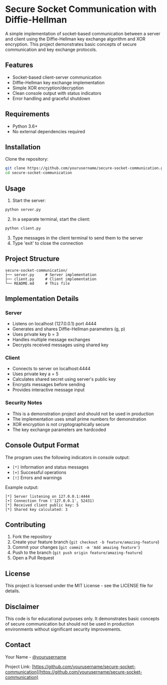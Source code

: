 # Secure Socket Communication with Diffie-Hellman

A simple implementation of socket-based communication between a server and client using the Diffie-Hellman key exchange algorithm and XOR encryption. This project demonstrates basic concepts of secure communication and key exchange protocols.

## Features

- Socket-based client-server communication
- Diffie-Hellman key exchange implementation
- Simple XOR encryption/decryption
- Clean console output with status indicators
- Error handling and graceful shutdown

## Requirements

- Python 3.6+
- No external dependencies required

## Installation

Clone the repository:
```bash
git clone https://github.com/yourusername/secure-socket-communication.git
cd secure-socket-communication
```

## Usage

1. Start the server:
```bash
python server.py
```

2. In a separate terminal, start the client:
```bash
python client.py
```

3. Type messages in the client terminal to send them to the server
4. Type 'exit' to close the connection

## Project Structure

```
secure-socket-communication/
├── server.py     # Server implementation
├── client.py     # Client implementation
└── README.md     # This file
```

## Implementation Details

### Server
- Listens on localhost (127.0.0.1) port 4444
- Generates and shares Diffie-Hellman parameters (g, p)
- Uses private key b = 3
- Handles multiple message exchanges
- Decrypts received messages using shared key

### Client
- Connects to server on localhost:4444
- Uses private key a = 5
- Calculates shared secret using server's public key
- Encrypts messages before sending
- Provides interactive message input

### Security Notes
- This is a demonstration project and should not be used in production
- The implementation uses small prime numbers for demonstration
- XOR encryption is not cryptographically secure
- The key exchange parameters are hardcoded

## Console Output Format

The program uses the following indicators in console output:
- `[*]` Information and status messages
- `[+]` Successful operations
- `[!]` Errors and warnings

Example output:
```
[*] Server listening on 127.0.0.1:4444
[+] Connection from ('127.0.0.1', 52431)
[*] Received client public key: 5
[*] Shared key calculated: 3
```

## Contributing

1. Fork the repository
2. Create your feature branch (`git checkout -b feature/amazing-feature`)
3. Commit your changes (`git commit -m 'Add amazing feature'`)
4. Push to the branch (`git push origin feature/amazing-feature`)
5. Open a Pull Request

## License

This project is licensed under the MIT License - see the LICENSE file for details.

## Disclaimer

This code is for educational purposes only. It demonstrates basic concepts of secure communication but should not be used in production environments without significant security improvements.

## Contact

Your Name - [@yourusername](https://github.com/yourusername)

Project Link: [https://github.com/yourusername/secure-socket-communication](https://github.com/yourusername/secure-socket-communication)
